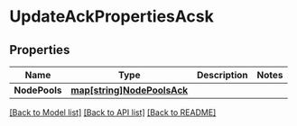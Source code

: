 # UpdateAckPropertiesAcsk

## Properties
Name | Type | Description | Notes
------------ | ------------- | ------------- | -------------
**NodePools** | [**map[string]NodePoolsAck**](NodePoolsACK.md) |  | 

[[Back to Model list]](../README.md#documentation-for-models) [[Back to API list]](../README.md#documentation-for-api-endpoints) [[Back to README]](../README.md)


